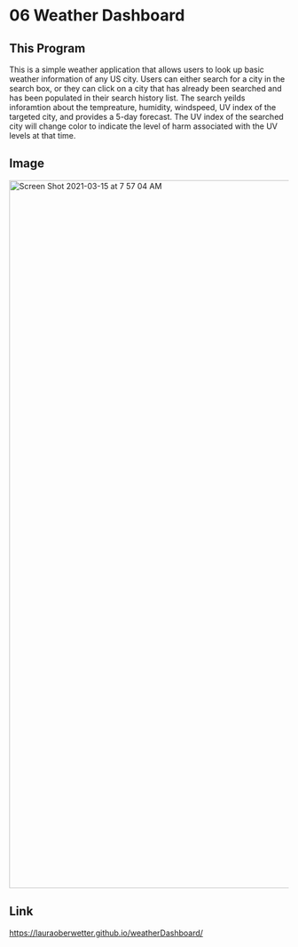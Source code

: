 # 06 Weather Dashboard

## This Program

This is a simple weather application that allows users to look up basic weather information of any US city. Users can either search for a city in the search box, or they can click on a city that has already been searched and has been populated in their search history list. The search yeilds inforamtion about the tempreature, humidity, windspeed, UV index of the targeted city, and provides a 5-day forecast. The UV index of the searched city will change color to indicate the level of harm associated with the UV levels at that time. 

## Image

<img width="1275" alt="Screen Shot 2021-03-15 at 7 57 04 AM" src="https://user-images.githubusercontent.com/23666524/111157439-e202f300-8564-11eb-80c4-c055e103e50a.png">

## Link

https://lauraoberwetter.github.io/weatherDashboard/

